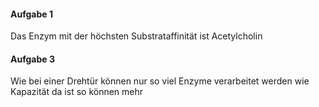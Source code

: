 #### Aufgabe 1
Das Enzym mit der höchsten Substrataffinität ist Acetylcholin 
#### Aufgabe 3
Wie bei einer Drehtür können nur so viel Enzyme verarbeitet werden wie Kapazität da ist so können mehr 